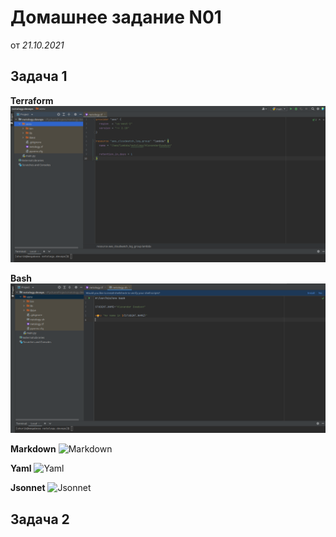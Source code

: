 Домашнее задание N01
====================
от *21.10.2021*

Задача 1
--------
**Terraform**
![Terraform](/dz01/01/terraform.png)

**Bash**
![Bash](/dz01/01/bash.png)

**Markdown**
![Markdown](/dz/01/markdown.png)

**Yaml**
![Yaml](/dz/01/yaml.png)

**Jsonnet**
![Jsonnet](/dz/01/jsonnet.png)

Задача 2
--------
